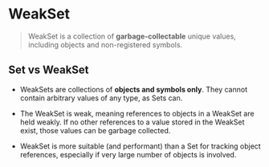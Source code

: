 # WeakSet

> WeakSet is a collection of **garbage-collectable** unique values, including objects and
> non-registered symbols.

## Set vs WeakSet

- WeakSets are collections of **objects and symbols only**. They cannot contain arbitrary
  values of any type, as Sets can.
  
- The WeakSet is weak, meaning references to objects in a WeakSet are held weakly. If no
  other references to a value stored in the WeakSet exist, those values can be garbage
  collected.

- WeakSet is more suitable (and performant) than a Set for tracking object references,
  especially if very large number of objects is involved.
